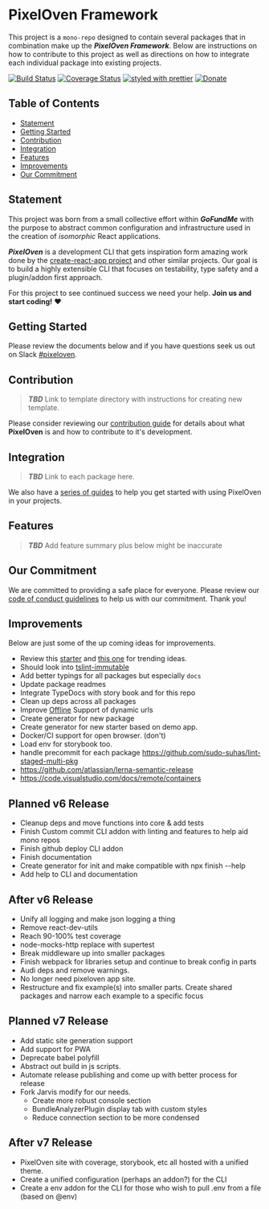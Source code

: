# PixelOven Framework
This project is a `mono-repo` designed to contain several packages that in combination make up the ***PixelOven Framework***. Below are instructions on how to contribute to this project as well as directions on how to integrate each individual package into existing projects. 

[![Build Status](https://dev.azure.com/pixeloven/PixelOven/_apis/build/status/pixeloven.pixeloven?branchName=master)](https://dev.azure.com/pixeloven/PixelOven/_build/latest?definitionId=1&branchName=master)
[![Coverage Status](https://codecov.io/gh/pixeloven/pixeloven/branch/master/graph/badge.svg)](https://codecov.io/gh/pixeloven/pixeloven)
[![styled with prettier](https://img.shields.io/badge/styled_with-prettier-ff69b4.svg)](https://github.com/prettier/prettier)
[![Donate](https://img.shields.io/badge/donate-paypal-blue.svg)](https://paypal.me/briangebel)

## Table of Contents

- [Statement](#statement)
- [Getting Started](#getting-started)
- [Contribution](#contribution)
- [Integration](#integration)
- [Features](#features)
- [Improvements](#improvements)
- [Our Commitment](#our-commitment)

## Statement

This project was born from a small collective effort within ***GoFundMe*** with the purpose to abstract common configuration and infrastructure used in the creation of *isomorphic* React applications.

***PixelOven*** is a development CLI that gets inspiration form amazing work done by the [create-react-app project](https://github.com/facebook/create-react-app) and other similar projects. Our goal is to build a highly extensible CLI that focuses on testability, type safety and a plugin/addon first approach.

For this project to see continued success we need your help. **Join us and start coding!** :heart:

## Getting Started
Please review the documents below and if you have questions seek us out  on Slack [#pixeloven](https://pixelovenworkspace.slack.com/messages/CJ3B566Q2).

## Contribution

> ***TBD*** Link to template directory with instructions for creating new template.

Please consider reviewing our [contribution guide](./docs/contribution.md) for details about what **PixelOven** is and how to contribute to it's development.

## Integration

> ***TBD*** Link to each package here.

We also have a [series of guides](./docs/guides/index.md) to help you get started with using PixelOven in your projects.

## Features

> ***TBD*** Add feature summary plus below might be inaccurate

## Our Commitment
We are committed to providing a safe place for everyone. Please review our [code of conduct guidelines](./docs/code-of-conduct.md) to help us with our commitment. Thank you!

## Improvements
Below are just some of the up coming ideas for improvements.
* Review this [starter](https://github.com/bitjson/typescript-starter) and [this one](https://github.com/alexjoverm/typescript-library-starter) for trending ideas.
* Should look into [tslint-immutable](https://www.npmjs.com/package/tslint-immutable)
* Add better typings for all packages but especially `docs`
* Update package readmes
* Integrate TypeDocs with story book and for this repo
* Clean up deps across all packages
* Improve [Offline](https://github.com/NekR/offline-plugin/issues/64) Support of dynamic urls
* Create generator for new package
* Create generator for new starter based on demo app.
* Docker/CI support for open browser. (don't)
* Load env for storybook too.
* handle precommit for each package https://github.com/sudo-suhas/lint-staged-multi-pkg
* https://github.com/atlassian/lerna-semantic-release
* https://code.visualstudio.com/docs/remote/containers

## Planned v6 Release
* Cleanup deps and move functions into core & add tests
* Finish Custom commit CLI addon with linting and features to help aid mono repos
* Finish github deploy CLI addon
* Finish documentation
* Create generator for init and make compatible with npx finish --help
* Add help to CLI and documentation

## After v6 Release
* Unify all logging and make json logging a thing
* Remove react-dev-utils
* Reach 90-100% test coverage
* node-mocks-http replace with supertest
* Break middleware up into smaller packages
* Finish webpack for libraries setup and continue to break config in parts
* Audi deps and remove warnings.
* No longer need pixeloven app site. 
* Restructure and fix example(s) into smaller parts. Create shared packages and narrow each example to a specific focus

## Planned v7 Release
* Add static site generation support
* Add support for PWA
* Deprecate babel polyfill 
* Abstract out build in js scripts.
* Automate release publishing and come up with better process for release
* Fork Jarvis modify for our needs.
    + Create more robust console section
    + BundleAnalyzerPlugin display tab with custom styles
    + Reduce connection section to be more condensed 


## After v7 Release
* PixelOven site with coverage, storybook, etc all hosted with a unified theme.
* Create a unified configuration (perhaps an addon?) for the CLI
* Create a env addon for the CLI for those who wish to pull .env from a file (based on @env)
